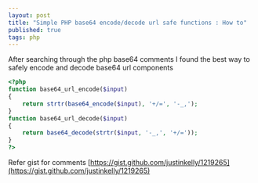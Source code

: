 ```yaml
---
layout: post
title: "Simple PHP base64 encode/decode url safe functions : How to"
published: true
tags: php
---
```


After searching through the php base64 comments I found the best way to safely encode and decode base64 url components

``` php
<?php
function base64_url_encode($input)
{
    return strtr(base64_encode($input), '+/=', '-_,');
}
function base64_url_decode($input)
{
    return base64_decode(strtr($input, '-_,', '+/='));
}
?>
```

Refer gist for comments [https://gist.github.com/justinkelly/1219265](https://gist.github.com/justinkelly/1219265)